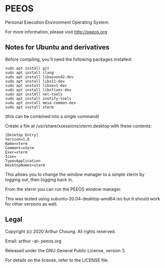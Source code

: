 # PEEOS

Personal Execution Environment Operating System

For more information, please visit http://peeos.org



## Notes for Ubuntu and derivatives

Before compiling, you'll need the following packages installed:

```
sudo apt install git
sudo apt install clang
sudo apt install libasound2-dev
sudo apt install libx11-dev
sudo apt install libxext-dev
sudo apt install libxfixes-dev
sudo apt install net-tools
sudo apt install inotify-tools
sudo apt install mesa-common-dev
sudo apt install xterm
```

(this can be combined into a single command)

Create a file at /usr/share/xsessions/xterm.desktop with these contents:

```
[Desktop Entry]
Version=1.0
Name=xterm
Comment=xterm
Exec=xterm
Icon=
Type=Application
DesktopNames=xterm
```

This allows you to change the window manager to a simple xterm by logging out,
then logging back in.

From the xterm you can run the PEEOS window manager.

This was tested using xubuntu-20.04-desktop-amd64.iso but it should work
for other versions as well.



## Legal

Copyright (c) 2020 Arthur Choung. All rights reserved.

Email: arthur -at- peeos.org

Released under the GNU General Public License, version 3.

For details on the license, refer to the LICENSE file.

